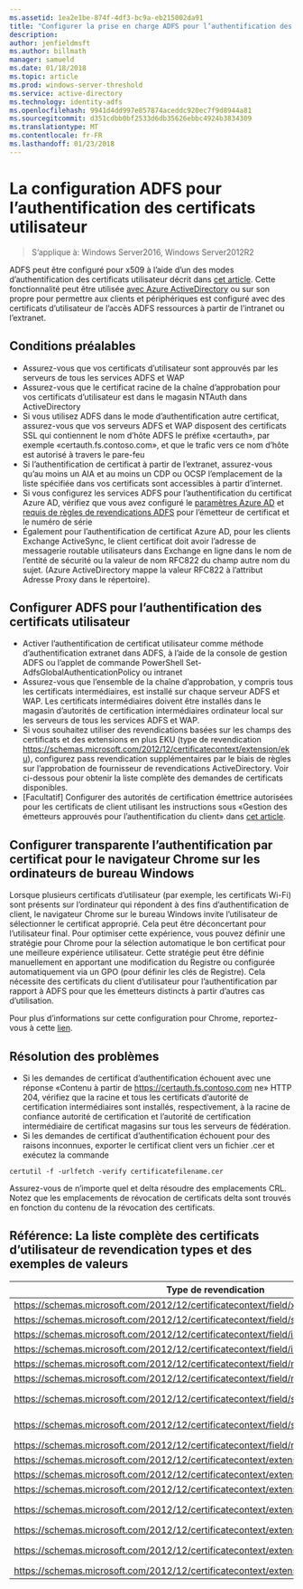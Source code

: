 ```yaml
---
ms.assetid: 1ea2e1be-874f-4df3-bc9a-eb215002da91
title: "Configurer la prise en charge ADFS pour l’authentification des certificats utilisateur"
description: 
author: jenfieldmsft
ms.author: billmath
manager: samueld
ms.date: 01/18/2018
ms.topic: article
ms.prod: windows-server-threshold
ms.service: active-directory
ms.technology: identity-adfs
ms.openlocfilehash: 9941d4dd997e857874aceddc920ec7f9d8944a81
ms.sourcegitcommit: d351cdbb0bf2533d6db35626ebbc4924b3834309
ms.translationtype: MT
ms.contentlocale: fr-FR
ms.lasthandoff: 01/23/2018
---
```

# <a name="configuring-ad-fs-for-user-certificate-authentication"></a>La configuration ADFS pour l’authentification des certificats utilisateur

>S’applique à: Windows Server2016, Windows Server2012R2

ADFS peut être configuré pour x509 à l’aide d’un des modes d’authentification des certificats utilisateur décrit dans [cet article](ad-fs-support-for-alternate-hostname-binding-for-certificate-authentication.md). Cette fonctionnalité peut être utilisée [avec Azure ActiveDirectory](https://blogs.msdn.microsoft.com/samueld/2016/07/19/adfs-certauth-aad-o365/) ou sur son propre pour permettre aux clients et périphériques est configuré avec des certificats d’utilisateur de l’accès ADFS ressources à partir de l’intranet ou l’extranet.

## <a name="prerequisites"></a>Conditions préalables
- Assurez-vous que vos certificats d’utilisateur sont approuvés par les serveurs de tous les services ADFS et WAP
- Assurez-vous que le certificat racine de la chaîne d’approbation pour vos certificats d’utilisateur est dans le magasin NTAuth dans ActiveDirectory
- Si vous utilisez ADFS dans le mode d’authentification autre certificat, assurez-vous que vos serveurs ADFS et WAP disposent des certificats SSL qui contiennent le nom d’hôte ADFS le préfixe «certauth», par exemple «certauth.fs.contoso.com», et que le trafic vers ce nom d’hôte est autorisé à travers le pare-feu
- Si l’authentification de certificat à partir de l’extranet, assurez-vous qu’au moins un AIA et au moins un CDP ou OCSP l’emplacement de la liste spécifiée dans vos certificats sont accessibles à partir d’internet.
- Si vous configurez les services ADFS pour l’authentification du certificat Azure AD, vérifiez que vous avez configuré le [paramètres Azure AD](https://docs.microsoft.com/en-us/azure/active-directory/active-directory-certificate-based-authentication-get-started#step-2-configure-the-certificate-authorities) et [requis de règles de revendications ADFS](https://docs.microsoft.com/en-us/azure/active-directory/active-directory-certificate-based-authentication-ios#requirements) pour l’émetteur de certificat et le numéro de série
- Également pour l’authentification de certificat Azure AD, pour les clients Exchange ActiveSync, le client certificat doit avoir l’adresse de messagerie routable utilisateurs dans Exchange en ligne dans le nom de l’entité de sécurité ou la valeur de nom RFC822 du champ autre nom du sujet. (Azure ActiveDirectory mappe la valeur RFC822 à l’attribut Adresse Proxy dans le répertoire).

## <a name="configure-ad-fs-for-user-certificate-authentication"></a>Configurer ADFS pour l’authentification des certificats utilisateur  
- Activer l’authentification de certificat utilisateur comme méthode d’authentification extranet dans ADFS, à l’aide de la console de gestion ADFS ou l’applet de commande PowerShell Set-AdfsGlobalAuthenticationPolicy ou intranet
- Assurez-vous que l’ensemble de la chaîne d’approbation, y compris tous les certificats intermédiaires, est installé sur chaque serveur ADFS et WAP. Les certificats intermédiaires doivent être installés dans le magasin d’autorités de certification intermédiaires ordinateur local sur les serveurs de tous les services ADFS et WAP.
- Si vous souhaitez utiliser des revendications basées sur les champs des certificats et des extensions en plus EKU (type de revendication https://schemas.microsoft.com/2012/12/certificatecontext/extension/eku), configurez pass revendication supplémentaires par le biais de règles sur l’approbation de fournisseur de revendications ActiveDirectory.  Voir ci-dessous pour obtenir la liste complète des demandes de certificats disponibles.  
- [Facultatif] Configurer des autorités de certification émettrice autorisées pour les certificats de client utilisant les instructions sous «Gestion des émetteurs approuvés pour l’authentification du client» dans [cet article](https://technet.microsoft.com/en-us/library/dn786429(v=ws.11).aspx).

## <a name="configure-seamless-certificate-authentication-for-chrome-browser-on-windows-desktops"></a>Configurer transparente l’authentification par certificat pour le navigateur Chrome sur les ordinateurs de bureau Windows
Lorsque plusieurs certificats d’utilisateur (par exemple, les certificats Wi-Fi) sont présents sur l’ordinateur qui répondent à des fins d’authentification de client, le navigateur Chrome sur le bureau Windows invite l’utilisateur de sélectionner le certificat approprié. Cela peut être déconcertant pour l’utilisateur final. Pour optimiser cette expérience, vous pouvez définir une stratégie pour Chrome pour la sélection automatique le bon certificat pour une meilleure expérience utilisateur. Cette stratégie peut être définie manuellement en apportant une modification du Registre ou configurée automatiquement via un GPO (pour définir les clés de Registre). Cela nécessite des certificats du client d’utilisateur pour l’authentification par rapport à ADFS pour que les émetteurs distincts à partir d’autres cas d’utilisation. 

Pour plus d’informations sur cette configuration pour Chrome, reportez-vous à cette [lien](http://www.chromium.org/administrators/policy-list-3#AutoSelectCertificateForUrls).  


## <a name="troubleshooting"></a>Résolution des problèmes
- Si les demandes de certificat d’authentification échouent avec une réponse «Contenu à partir de https://certauth.fs.contoso.com ne» HTTP 204, vérifiez que la racine et tous les certificats d’autorité de certification intermédiaires sont installés, respectivement, à la racine de confiance autorité de certification et l’autorité de certification intermédiaire de certificat magasins sur tous les serveurs de fédération.
- Si les demandes de certificat d’authentification échouent pour des raisons inconnues, exporter le certificat client vers un fichier .cer et exécutez la commande 

`certutil -f -urlfetch -verify certificatefilename.cer`

Assurez-vous de n’importe quel et delta résoudre des emplacements CRL.  Notez que les emplacements de révocation de certificats delta sont trouvés en fonction du contenu de la révocation des certificats.

## <a name="reference-complete-list-of-user-certificate-claim-types-and-example-values"></a>Référence: La liste complète des certificats d’utilisateur de revendication types et des exemples de valeurs

|Type de revendication|Exemple de valeur
|-----|-----
|https://schemas.microsoft.com/2012/12/certificatecontext/field/x509version | 3
|https://schemas.microsoft.com/2012/12/certificatecontext/field/signaturealgorithm | sha256RSA
|https://schemas.microsoft.com/2012/12/certificatecontext/field/issuer | CN = entca, DC = domain, DC = contoso, DC = com
|https://schemas.microsoft.com/2012/12/certificatecontext/field/issuername | CN = entca, DC = domain, DC = contoso, DC = com
|https://schemas.microsoft.com/2012/12/certificatecontext/field/notbefore | 12/05/2016 20:50:18
|https://schemas.microsoft.com/2012/12/certificatecontext/field/notafter | 12/05/2017 20:50:18
|https://schemas.microsoft.com/2012/12/certificatecontext/field/subject | E =user@contoso.com, CN = utilisateurs, CN = Users, DC = domain, DC = contoso, DC = com
|https://schemas.microsoft.com/2012/12/certificatecontext/field/subjectname | E =user@contoso.com, CN = utilisateurs, CN = Users, DC = domain, DC = contoso, DC = com
|https://schemas.microsoft.com/2012/12/certificatecontext/field/rawdata | {En Base64données certificat numérique}
|https://schemas.microsoft.com/2012/12/certificatecontext/extension/keyusage | Bits DigitalSignature
|https://schemas.microsoft.com/2012/12/certificatecontext/extension/keyusage | KeyEncipherment
|https://schemas.microsoft.com/2012/12/certificatecontext/extension/subjectkeyidentifier | 9D11941EC06FACCCCB1B116B56AA97F3987D620A
|https://schemas.microsoft.com/2012/12/certificatecontext/extension/authoritykeyidentifier | ID de la clé = d6 13 e3 6C BC et nbsp; e5 d8 15 52 0 a fd 36 6 a d5 0 b 51 f3 0 b 25 7f
|https://schemas.microsoft.com/2012/12/certificatecontext/extension/certificatetemplatename | Utilisateur
|https://schemas.microsoft.com/2012/12/certificatecontext/extension/san | Autre nom de Principal du nom: =user@contoso.com, nom RFC822 =user@contoso.com
|https://schemas.microsoft.com/2012/12/certificatecontext/extension/eku | 1.3.6.1.4.1.311.10.3.4


